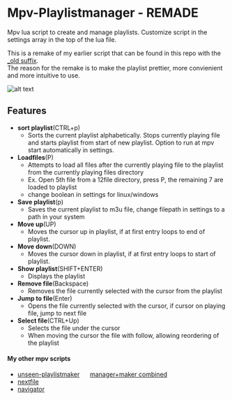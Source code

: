 # Mpv-Playlistmanager - REMADE  
Mpv lua script to create and manage playlists. Customize script in the settings array in the top of the lua file.  
  
This is a remake of my earlier script that can be found in this repo with the [_old suffix](https://github.com/donmaiq/Mpv-Playlistmanager/tree/master/old).  
The reason for the remake is to make the playlist prettier, more convienient and more intuitive to use.
  
![alt text](https://r.kyaa.sg/gzzvmd.gif "demo gif")


## Features
- __sort playlist__(CTRL+p)  
  - Sorts the current playlist alphabetically. Stops currently playing file and starts playlist from start of new playlist. Option to run at mpv start automatically in settings.
- __Loadfiles__(P)
  - Attempts to load all files after the currently playing file to the playlist from the currently playing files directory
  - Ex. Open 5th file from a 12file directory, press P, the remaining 7 are loaded to playlist
  - change boolean in settings for linux/windows
- __Save playlist__(p)
  - Saves the current playlist to m3u file, change filepath in settings to a path in your system
- __Move up__(UP)
  - Moves the cursor up in playlist, if at first entry loops to end of playlist.
- __Move down__(DOWN)
  - Moves the cursor down in playlist, if at first entry loops to start of playlist.
- __Show playlist__(SHIFT+ENTER)
  - Displays the playlist
- __Remove file__(Backspace)
  - Removes the file currently selected with the cursor from the playlist
- __Jump to file__(Enter)
  - Opens the file currently selected with the cursor, if cursor on playing file, jump to next file
- __Select file__(CTRL+Up)
  - Selects the file under the cursor
  - When moving the cursor the file with follow, allowing reordering of the playlist

  

#### My other mpv scripts
- [unseen-playlistmaker](https://github.com/donmaiq/unseen-playlistmaker)&nbsp;&nbsp;&nbsp;&nbsp;&nbsp;&nbsp;[manager+maker combined](https://github.com/donmaiq/unseen-playlistmaker/blob/master/unseen%2Bplaylistmanager.lua)
- [nextfile](https://github.com/donmaiq/mpv-nextfile)
- [navigator](https://github.com/donmaiq/mpv-filenavigator)
